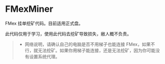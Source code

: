 # FMexMiner
FMex 挂单挖矿代码。目前适用正式盘。

此代码仅用于学习，使用此代码去挖矿导致损失，敝人概不负责。

> - 网络说明，请确认自己的电脑是否不用梯子也能连接 FMex，如果不行，就无法挖矿。如果你用梯子能连接，还是无法挖矿，因为你可能没有设置系统代理。